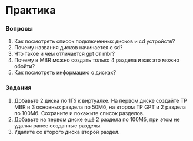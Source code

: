 # Практика

### Вопросы

1. Как посмотреть список подключенных дисков и cd устройств?
2. Почему названия дисков начинается с sd?
3. Что такое и чем отличается gpt от mbr?
4. Почему в MBR можно создать только 4 раздела и как это можно обойти?
5. Как посмотреть информацию о дисках?

### Задания

1. Добавьте 2 диска по 1Гб к виртуалке. На первом диске создайте ТР MBR и 3 основных раздела по 50Мб, на втором ТР GPT и 2 раздела по 100Мб. Сохраните и покажите список разделов.
2. Добавьте на первом диске ещё 2 раздела по 100Мб, при этом не удаляя ранее созданные разделы.
3. Удалите со второго диска второй раздел.    